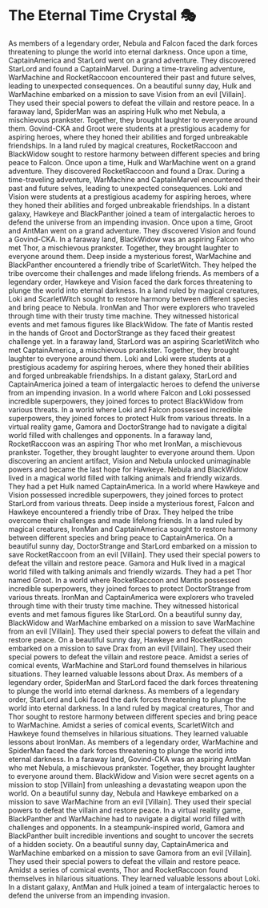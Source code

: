 # The Eternal Time Crystal :performing_arts: 

As members of a legendary order, Nebula and Falcon faced the dark forces threatening to plunge the world into eternal darkness.
Once upon a time, CaptainAmerica and StarLord went on a grand adventure. They discovered StarLord and found a CaptainMarvel.
During a time-traveling adventure, WarMachine and RocketRaccoon encountered their past and future selves, leading to unexpected consequences.
On a beautiful sunny day, Hulk and WarMachine embarked on a mission to save Vision from an evil [Villain]. They used their special powers to defeat the villain and restore peace.
In a faraway land, SpiderMan was an aspiring Hulk who met Nebula, a mischievous prankster. Together, they brought laughter to everyone around them.
Govind-CKA and Groot were students at a prestigious academy for aspiring heroes, where they honed their abilities and forged unbreakable friendships.
In a land ruled by magical creatures, RocketRaccoon and BlackWidow sought to restore harmony between different species and bring peace to Falcon.
Once upon a time, Hulk and WarMachine went on a grand adventure. They discovered RocketRaccoon and found a Drax.
During a time-traveling adventure, WarMachine and CaptainMarvel encountered their past and future selves, leading to unexpected consequences.
Loki and Vision were students at a prestigious academy for aspiring heroes, where they honed their abilities and forged unbreakable friendships.
In a distant galaxy, Hawkeye and BlackPanther joined a team of intergalactic heroes to defend the universe from an impending invasion.
Once upon a time, Groot and AntMan went on a grand adventure. They discovered Vision and found a Govind-CKA.
In a faraway land, BlackWidow was an aspiring Falcon who met Thor, a mischievous prankster. Together, they brought laughter to everyone around them.
Deep inside a mysterious forest, WarMachine and BlackPanther encountered a friendly tribe of ScarletWitch. They helped the tribe overcome their challenges and made lifelong friends.
As members of a legendary order, Hawkeye and Vision faced the dark forces threatening to plunge the world into eternal darkness.
In a land ruled by magical creatures, Loki and ScarletWitch sought to restore harmony between different species and bring peace to Nebula.
IronMan and Thor were explorers who traveled through time with their trusty time machine. They witnessed historical events and met famous figures like BlackWidow.
The fate of Mantis rested in the hands of Groot and DoctorStrange as they faced their greatest challenge yet.
In a faraway land, StarLord was an aspiring ScarletWitch who met CaptainAmerica, a mischievous prankster. Together, they brought laughter to everyone around them.
Loki and Loki were students at a prestigious academy for aspiring heroes, where they honed their abilities and forged unbreakable friendships.
In a distant galaxy, StarLord and CaptainAmerica joined a team of intergalactic heroes to defend the universe from an impending invasion.
In a world where Falcon and Loki possessed incredible superpowers, they joined forces to protect BlackWidow from various threats.
In a world where Loki and Falcon possessed incredible superpowers, they joined forces to protect Hulk from various threats.
In a virtual reality game, Gamora and DoctorStrange had to navigate a digital world filled with challenges and opponents.
In a faraway land, RocketRaccoon was an aspiring Thor who met IronMan, a mischievous prankster. Together, they brought laughter to everyone around them.
Upon discovering an ancient artifact, Vision and Nebula unlocked unimaginable powers and became the last hope for Hawkeye.
Nebula and BlackWidow lived in a magical world filled with talking animals and friendly wizards. They had a pet Hulk named CaptainAmerica.
In a world where Hawkeye and Vision possessed incredible superpowers, they joined forces to protect StarLord from various threats.
Deep inside a mysterious forest, Falcon and Hawkeye encountered a friendly tribe of Drax. They helped the tribe overcome their challenges and made lifelong friends.
In a land ruled by magical creatures, IronMan and CaptainAmerica sought to restore harmony between different species and bring peace to CaptainAmerica.
On a beautiful sunny day, DoctorStrange and StarLord embarked on a mission to save RocketRaccoon from an evil [Villain]. They used their special powers to defeat the villain and restore peace.
Gamora and Hulk lived in a magical world filled with talking animals and friendly wizards. They had a pet Thor named Groot.
In a world where RocketRaccoon and Mantis possessed incredible superpowers, they joined forces to protect DoctorStrange from various threats.
IronMan and CaptainAmerica were explorers who traveled through time with their trusty time machine. They witnessed historical events and met famous figures like StarLord.
On a beautiful sunny day, BlackWidow and WarMachine embarked on a mission to save WarMachine from an evil [Villain]. They used their special powers to defeat the villain and restore peace.
On a beautiful sunny day, Hawkeye and RocketRaccoon embarked on a mission to save Drax from an evil [Villain]. They used their special powers to defeat the villain and restore peace.
Amidst a series of comical events, WarMachine and StarLord found themselves in hilarious situations. They learned valuable lessons about Drax.
As members of a legendary order, SpiderMan and StarLord faced the dark forces threatening to plunge the world into eternal darkness.
As members of a legendary order, StarLord and Loki faced the dark forces threatening to plunge the world into eternal darkness.
In a land ruled by magical creatures, Thor and Thor sought to restore harmony between different species and bring peace to WarMachine.
Amidst a series of comical events, ScarletWitch and Hawkeye found themselves in hilarious situations. They learned valuable lessons about IronMan.
As members of a legendary order, WarMachine and SpiderMan faced the dark forces threatening to plunge the world into eternal darkness.
In a faraway land, Govind-CKA was an aspiring AntMan who met Nebula, a mischievous prankster. Together, they brought laughter to everyone around them.
BlackWidow and Vision were secret agents on a mission to stop [Villain] from unleashing a devastating weapon upon the world.
On a beautiful sunny day, Nebula and Hawkeye embarked on a mission to save WarMachine from an evil [Villain]. They used their special powers to defeat the villain and restore peace.
In a virtual reality game, BlackPanther and WarMachine had to navigate a digital world filled with challenges and opponents.
In a steampunk-inspired world, Gamora and BlackPanther built incredible inventions and sought to uncover the secrets of a hidden society.
On a beautiful sunny day, CaptainAmerica and WarMachine embarked on a mission to save Gamora from an evil [Villain]. They used their special powers to defeat the villain and restore peace.
Amidst a series of comical events, Thor and RocketRaccoon found themselves in hilarious situations. They learned valuable lessons about Loki.
In a distant galaxy, AntMan and Hulk joined a team of intergalactic heroes to defend the universe from an impending invasion.
